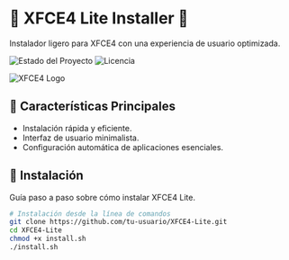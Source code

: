 <!-- Título del Proyecto -->
# 🌈 XFCE4 Lite Installer 🚀

<!-- Descripción -->
Instalador ligero para XFCE4 con una experiencia de usuario optimizada.

<!-- Escudos/Insignias -->
![Estado del Proyecto](https://img.shields.io/badge/Estado-Alpha-green)
![Licencia](https://img.shields.io/badge/Licencia-MIT-blue)

<!-- Logo o Imagen Principal -->
![XFCE4 Logo](https://icons.iconarchive.com/icons/alecive/flatwoken/512/Apps-Start-Here-Xfce-icon.png)

## 🌟 Características Principales

- Instalación rápida y eficiente.
- Interfaz de usuario minimalista.
- Configuración automática de aplicaciones esenciales.
  
## 🚀 Instalación

Guía paso a paso sobre cómo instalar XFCE4 Lite.

```bash
# Instalación desde la línea de comandos
git clone https://github.com/tu-usuario/XFCE4-Lite.git
cd XFCE4-Lite
chmod +x install.sh
./install.sh
